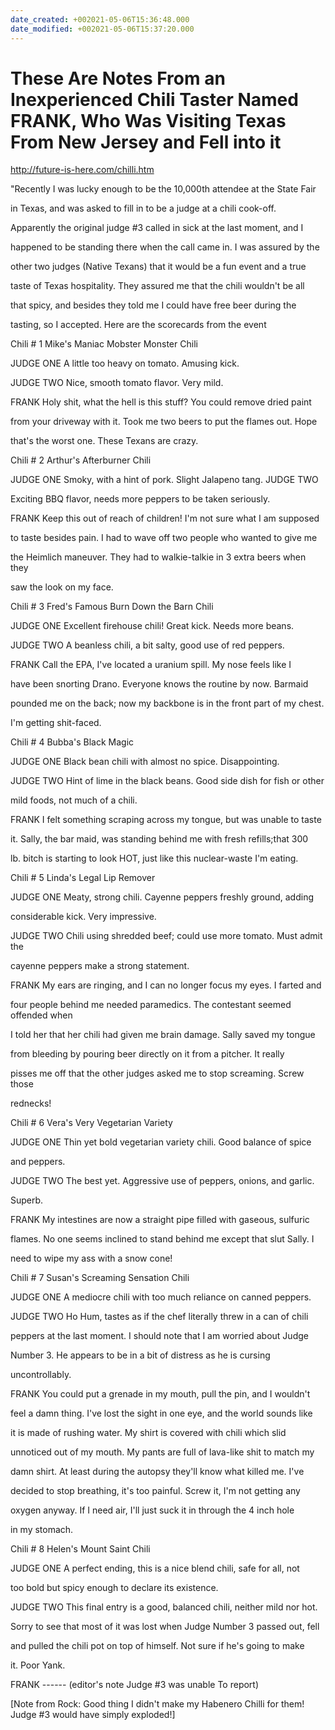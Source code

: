 ```yaml
---
date_created: +002021-05-06T15:36:48.000
date_modified: +002021-05-06T15:37:20.000
---
```


# These Are Notes From an Inexperienced Chili Taster Named FRANK, Who Was Visiting Texas From New Jersey and Fell into it

http://future-is-here.com/chilli.htm

"Recently I was lucky enough to be the 10,000th attendee at the State Fair

in Texas, and was asked to fill in to be a judge at a chili cook-off.

Apparently the original judge #3 called in sick at the last moment, and I

happened to be standing there when the call came in.  I was assured by the

other two judges (Native Texans) that it would be a fun event and a true

taste of Texas hospitality.  They assured me that the chili wouldn't be all

that spicy, and besides they told me I could have free beer during the

tasting, so I accepted.  Here are the scorecards from the event

Chili # 1 Mike's Maniac Mobster Monster Chili

JUDGE ONE A little too heavy on tomato. Amusing kick.

JUDGE TWO Nice, smooth tomato flavor. Very mild.

FRANK Holy shit, what the hell is this stuff? You could remove dried paint

from your driveway with it. Took me two beers to put the flames out.  Hope

that's the worst one. These Texans are crazy.

Chili # 2 Arthur's Afterburner Chili

JUDGE ONE Smoky, with a hint of pork. Slight Jalapeno tang. JUDGE TWO

Exciting BBQ flavor, needs more peppers to be taken seriously.

FRANK Keep this out of reach of children!  I'm not sure what I am supposed

to taste besides pain. I had to wave off two people who wanted to give me

the Heimlich maneuver. They had to walkie-talkie in 3 extra beers when they

saw the look on my face.

Chili # 3 Fred's Famous Burn Down the Barn Chili

JUDGE ONE Excellent firehouse chili! Great kick. Needs more beans.

JUDGE TWO A beanless chili, a bit salty, good use of red peppers.

FRANK Call the EPA, I've located a uranium spill.  My nose feels like I

have been snorting Drano. Everyone knows the routine by now.  Barmaid

pounded me on the back; now my backbone is in the front part of my chest.

I'm getting shit-faced.

Chili # 4 Bubba's Black Magic

JUDGE ONE Black bean chili with almost no spice.  Disappointing.

JUDGE TWO Hint of lime in the black beans. Good side dish for fish or other

mild foods, not much of a chili.

FRANK I felt something scraping across my tongue, but was unable to taste

it. Sally, the bar maid, was standing behind me with fresh refills;that 300

lb. bitch is starting to look HOT, just like this nuclear-waste I'm eating.

Chili # 5 Linda's Legal Lip Remover

JUDGE ONE Meaty, strong chili. Cayenne peppers freshly ground, adding

considerable kick. Very impressive.

JUDGE TWO Chili using shredded beef; could use more tomato.  Must admit the

cayenne peppers make a strong statement.

FRANK My ears are ringing, and I can no longer focus my eyes. I farted and

four people behind me needed paramedics. The contestant seemed offended when

I told her that her chili had given me brain damage.  Sally saved my tongue

from bleeding by pouring beer directly on it from a pitcher. It really

pisses me off that the other judges asked me to stop screaming. Screw those

rednecks!

Chili # 6 Vera's Very Vegetarian Variety

JUDGE ONE Thin yet bold vegetarian variety chili.  Good balance of spice

and peppers.

JUDGE TWO The best yet. Aggressive use of peppers, onions, and garlic.

Superb.

FRANK My intestines are now a straight pipe filled with gaseous, sulfuric

flames. No one seems inclined to stand behind me except that slut Sally. I

need to wipe my ass with a snow cone!

Chili # 7 Susan's Screaming Sensation Chili

JUDGE ONE A mediocre chili with too much reliance on canned peppers.

JUDGE TWO Ho Hum, tastes as if the chef literally threw in a can of chili

peppers at the last moment. I should note that I am worried about Judge

Number 3. He appears to be in a bit of distress as he is cursing

uncontrollably.

FRANK You could put a grenade in my mouth, pull the pin, and I wouldn't

feel a damn thing. I've lost the sight in one eye, and the world sounds like

it is made of rushing water. My shirt is covered with chili which slid

unnoticed out of my mouth. My pants are full of lava-like shit to match my

damn shirt. At least during the autopsy they'll know what killed me.  I've

decided to stop breathing, it's too painful. Screw it, I'm not getting any

oxygen anyway. If I need air, I'll just suck it in through the 4 inch hole

in my stomach.

Chili # 8 Helen's Mount Saint Chili

JUDGE ONE A perfect ending, this is a nice blend chili, safe for all, not

too bold but spicy enough to declare its existence.

JUDGE TWO This final entry is a good, balanced chili, neither mild nor hot.

Sorry to see that most of it was lost when Judge Number 3 passed out, fell

and pulled the chili pot on top of himself. Not sure if he's going to make

it.  Poor Yank.

FRANK ------   (editor's note Judge #3 was unable To report)

\[Note from Rock:  Good thing I didn't make my Habenero Chilli for them!  Judge #3 would have simply exploded!\]
